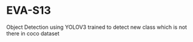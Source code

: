 # EVA-S13
Object Detection using YOLOV3 trained to detect new class which is not there in coco dataset
